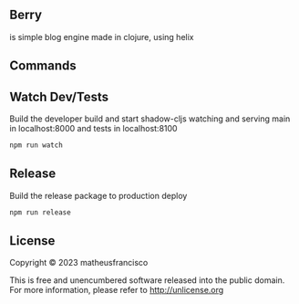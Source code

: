 ## Berry
is simple blog engine made in clojure, using helix 

## Commands
## Watch Dev/Tests

Build the developer build and start shadow-cljs watching and serving main 
in localhost:8000 and tests in localhost:8100

```sh
npm run watch
```

## Release
Build the release package to production deploy

```sh
npm run release
```

## License
Copyright © 2023 matheusfrancisco

This is free and unencumbered software released into the public domain. 
For more information, please refer to http://unlicense.org
